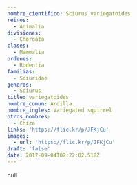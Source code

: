 ```yaml
---
nombre_cientifico: Sciurus variegatoides
reinos:
  - Animalia
divisiones:
  - Chordata
clases:
  - Mammalia
ordenes:
  - Rodentia
familias:
  - Sciuridae
generos:
  - Sciurus
title: variegatoides
nombre_comun: Ardilla
nombre_ingles: Variegated squirrel
otros_nombres:
  - Chiza
links: 'https://flic.kr/p/JFKjCu'
images:
  - url: 'https://flic.kr/p/JFKjCu'
draft: 'false'
date: 2017-09-04T02:22:02.518Z
---
```

null

